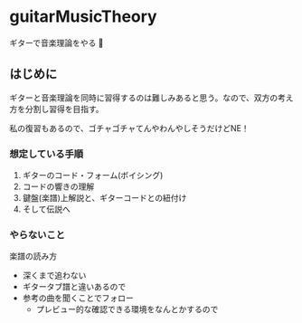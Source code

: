 # guitarMusicTheory

ギターで音楽理論をやる 😤


## はじめに

ギターと音楽理論を同時に習得するのは難しみあると思う。なので、双方の考え方を分割し習得を目指す。



私の復習もあるので、ゴチャゴチャてんやわんやしそうだけどNE！

### 想定している手順

1. ギターのコード・フォーム(ボイシング) 
1. コードの響きの理解
1. 鍵盤(楽譜)上解説と、ギターコードとの紐付け
1. そして伝説へ

### やらないこと

楽譜の読み方
  - 深くまで追わない
  - ギタータブ譜と違いあるので
  - 参考の曲を聞くことでフォロー
    - プレビュー的な確認できる環境をなんとかするので



